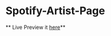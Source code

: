 # Spotify-Artist-Page

** Live Preview it [here](https://justaway1.github.io/Spotify-Artist-Page/)**

